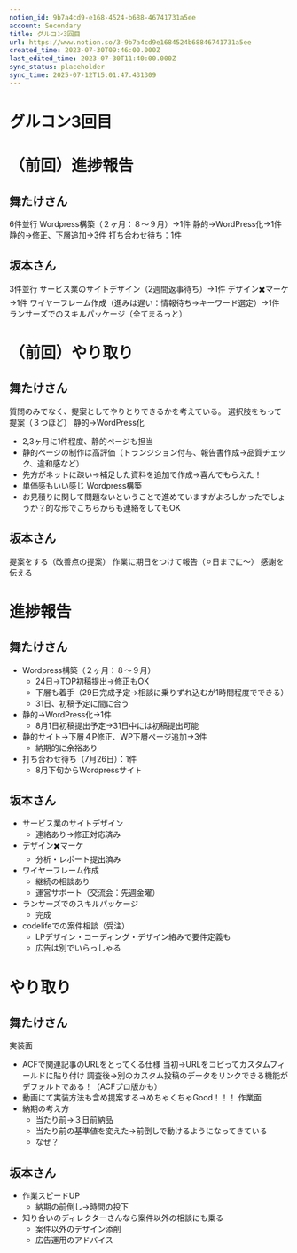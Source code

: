 ```yaml
---
notion_id: 9b7a4cd9-e168-4524-b688-46741731a5ee
account: Secondary
title: グルコン3回目
url: https://www.notion.so/3-9b7a4cd9e1684524b68846741731a5ee
created_time: 2023-07-30T09:46:00.000Z
last_edited_time: 2023-07-30T11:40:00.000Z
sync_status: placeholder
sync_time: 2025-07-12T15:01:47.431309
---
```

# グルコン3回目

# （前回）進捗報告
  ## 舞たけさん
  6件並行
  Wordpress構築（２ヶ月：８〜９月）→1件
  静的→WordPress化→1件
  静的→修正、下層追加→3件
  打ち合わせ待ち：1件
  ## 坂本さん
  3件並行
  サービス業のサイトデザイン（2週間返事待ち）→1件
  デザイン✖️マーケ→1件
  ワイヤーフレーム作成（進みは遅い：情報待ち→キーワード選定）→1件
  ランサーズでのスキルパッケージ（全てまるっと）
# （前回）やり取り
  ## 舞たけさん
  質問のみでなく、提案としてやりとりできるかを考えている。
  選択肢をもって提案（３つほど）
  静的→WordPress化
  - 2,3ヶ月に1件程度、静的ページも担当
  - 静的ページの制作は高評価（トランジション付与、報告書作成→品質チェック、違和感など）
  - 先方がネットに疎い→補足した資料を追加で作成→喜んでもらえた！
  - 単価感もいい感じ
  Wordpress構築
  - お見積りに関して問題ないということで進めていますがよろしかったでしょうか？的な形でこちらからも連絡をしてもOK
  ## 坂本さん
  提案をする（改善点の提案）
  作業に期日をつけて報告（⚪︎日までに〜）
  感謝を伝える
  
# 進捗報告
## 舞たけさん
- Wordpress構築（２ヶ月：８〜９月）
  - 24日→TOP初稿提出→修正もOK
  - 下層も着手（29日完成予定→相談に乗りずれ込むが1時間程度でできる）
  - 31日、初稿予定に間に合う
- 静的→WordPress化→1件
  - 8月1日初稿提出予定→31日中には初稿提出可能
- 静的サイト→下層４P修正、WP下層ページ追加→3件
  - 納期的に余裕あり
- 打ち合わせ待ち（7月26日）：1件
  - 8月下旬からWordpressサイト
## 坂本さん
- サービス業のサイトデザイン
  - 連絡あり→修正対応済み
- デザイン✖️マーケ
  - 分析・レポート提出済み
- ワイヤーフレーム作成
  - 継続の相談あり
  - 運営サポート（交流会：先週金曜）
- ランサーズでのスキルパッケージ
  - 完成
- codelifeでの案件相談（受注）
  - LPデザイン・コーディング・デザイン絡みで要件定義も
  - 広告は別でいらっしゃる
# やり取り
## 舞たけさん
実装面
- ACFで関連記事のURLをとってくる仕様
当初→URLをコピってカスタムフィールドに貼り付け
調査後→別のカスタム投稿のデータをリンクできる機能がデフォルトである！（ACFプロ版かも）
- 動画にて実装方法も含め提案する→めちゃくちゃGood！！！
作業面
- 納期の考え方
  - 当たり前→３日前納品
  - 当たり前の基準値を変えた→前倒しで動けるようになってきている
  - なぜ？
## 坂本さん
- 作業スピードUP
  - 納期の前倒し→時間の投下
- 知り合いのディレクターさんなら案件以外の相談にも乗る
  - 案件以外のデザイン添削
  - 広告運用のアドバイス